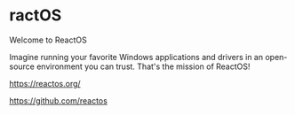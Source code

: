 # ractOS


Welcome to ReactOS

Imagine running your favorite Windows applications and drivers in an open-source environment you can trust.
That's the mission of ReactOS! 

<https://reactos.org/>

https://github.com/reactos

